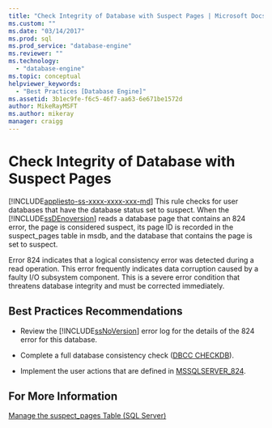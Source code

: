 ```yaml
---
title: "Check Integrity of Database with Suspect Pages | Microsoft Docs"
ms.custom: ""
ms.date: "03/14/2017"
ms.prod: sql
ms.prod_service: "database-engine"
ms.reviewer: ""
ms.technology: 
  - "database-engine"
ms.topic: conceptual
helpviewer_keywords: 
  - "Best Practices [Database Engine]"
ms.assetid: 3b1ec9fe-f6c5-46f7-aa63-6e671be1572d
author: MikeRayMSFT
ms.author: mikeray
manager: craigg
---
```

# Check Integrity of Database with Suspect Pages
[!INCLUDE[appliesto-ss-xxxx-xxxx-xxx-md](../../includes/appliesto-ss-xxxx-xxxx-xxx-md.md)]
  This rule checks for user databases that have the database status set to suspect. When the [!INCLUDE[ssDEnoversion](../../includes/ssdenoversion-md.md)] reads a database page that contains an 824 error, the page is considered suspect, its page ID is recorded in the suspect_pages table in msdb, and the database that contains the page is set to suspect.  
  
 Error 824 indicates that a logical consistency error was detected during a read operation. This error frequently indicates data corruption caused by a faulty I/O subsystem component. This is a severe error condition that threatens database integrity and must be corrected immediately.  
  
## Best Practices Recommendations  
  
-   Review the [!INCLUDE[ssNoVersion](../../includes/ssnoversion-md.md)] error log for the details of the 824 error for this database.  
  
-   Complete a full database consistency check ([DBCC CHECKDB](../../t-sql/database-console-commands/dbcc-checkdb-transact-sql.md)).  
  
-   Implement the user actions that are defined in [MSSQLSERVER_824](http://go.microsoft.com/fwlink/?LinkId=81397).  
  
## For More Information  
 [Manage the suspect_pages Table &#40;SQL Server&#41;](../../relational-databases/backup-restore/manage-the-suspect-pages-table-sql-server.md)  
  
  
